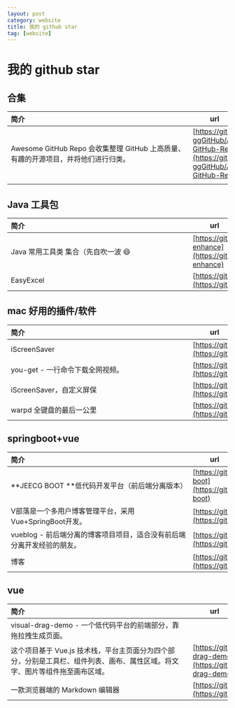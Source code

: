 ```yaml
---
layout: post
category: website
title: 我的 github star
tag: [website]
---
```

# 我的 github star

## 合集

| <div style="width:400px">简介</div>                          | <div style="width:100px">url</div>                           |
| :----------------------------------------------------------- | ------------------------------------------------------------ |
| Awesome GitHub Repo 会收集整理 GitHub 上高质量、有趣的开源项目，并将他们进行归类。 | [https://github.com/Wechat-ggGitHub/Awesome-GitHub-Repo](https://github.com/Wechat-ggGitHub/Awesome-GitHub-Repo) |
|                                                              |                                                              |

## Java 工具包

| <div style="width:400px">简介</div> | <div style="width:100px">url</div>                           |
| :---------------------------------- | ------------------------------------------------------------ |
| Java 常用工具类 集合（先自吹一波 😄  | [https://github.com/nibnait/common-enhance](https://github.com/nibnait/common-enhance) |
| EasyExcel                           | [https://github.com/alibaba/easyexcel](https://github.com/alibaba/easyexcel) |

## mac 好用的插件/软件

| <div style="width:400px">简介</div> | <div style="width:100px">url</div>                           |
| :---------------------------------- | ------------------------------------------------------------ |
| iScreenSaver                        | [https://github.com/titman/iScreenSaver](https://github.com/titman/iScreenSaver) |
| you-get - 一行命令下载全网视频。    | [https://github.com/soimort/you-get](https://github.com/soimort/you-get) |
| iScreenSaver，自定义屏保            | [https://github.com/titman/iScreenSaver/releases/](https://github.com/titman/iScreenSaver/releases/) |
| warpd 全键盘的最后一公里            | [https://github.com/rvaiya/warpd](https://github.com/rvaiya/warpd) |

## springboot+vue

| <div style="width:400px">简介</div>                          | <div style="width:100px">url</div>                           |
| :----------------------------------------------------------- | ------------------------------------------------------------ |
| **JEECG BOOT **低代码开发平台（前后端分离版本）              | [https://github.com/jeecgboot/jeecg-boot](https://github.com/jeecgboot/jeecg-boot) |
| V部落是一个多用户博客管理平台，采用Vue+SpringBoot开发。      | [https://github.com/lenve/VBlog](https://github.com/lenve/VBlog) |
| vueblog - 前后端分离的博客项目项目，适合没有前后端分离开发经验的朋友。 | [https://github.com/MarkerHub/vueblog](https://github.com/MarkerHub/vueblog) |
| 博客                                                         | [https://github.com/zzzzbw/Fame](https://github.com/zzzzbw/Fame) |

## vue

| <div style="width:400px">简介</div>                          | <div style="width:100px">url</div>                           |
| :----------------------------------------------------------- | ------------------------------------------------------------ |
| visual-drag-demo - 一个低代码平台的前端部分，靠拖拉拽生成页面。 |                                                              |
| 这个项目基于 Vue.js 技术栈，平台主页面分为四个部分，分别是工具栏、组件列表、画布、属性区域。将文字、图片等组件拖至画布区域。 | [https://github.com/woai3c/visual-drag-demo](https://github.com/woai3c/visual-drag-demo) |
| 一款浏览器端的 Markdown 编辑器                               | [https://github.com/Vanessa219/vditor](https://github.com/Vanessa219/vditor) |

